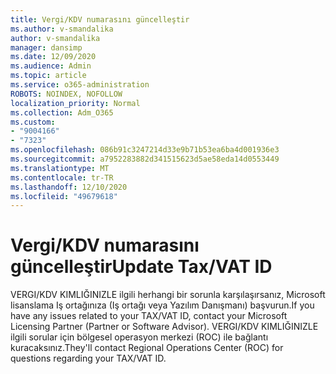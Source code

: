 ```yaml
---
title: Vergi/KDV numarasını güncelleştir
ms.author: v-smandalika
author: v-smandalika
manager: dansimp
ms.date: 12/09/2020
ms.audience: Admin
ms.topic: article
ms.service: o365-administration
ROBOTS: NOINDEX, NOFOLLOW
localization_priority: Normal
ms.collection: Adm_O365
ms.custom:
- "9004166"
- "7323"
ms.openlocfilehash: 086b91c3247214d33e9b71b53ea6ba4d001936e3
ms.sourcegitcommit: a7952283882d341515623d5ae58eda14d0553449
ms.translationtype: MT
ms.contentlocale: tr-TR
ms.lasthandoff: 12/10/2020
ms.locfileid: "49679618"
---
```

# <a name="update-taxvat-id"></a><span data-ttu-id="71639-102">Vergi/KDV numarasını güncelleştir</span><span class="sxs-lookup"><span data-stu-id="71639-102">Update Tax/VAT ID</span></span>

<span data-ttu-id="71639-103">VERGI/KDV KIMLIĞINIZLE ilgili herhangi bir sorunla karşılaşırsanız, Microsoft lisanslama Iş ortağınıza (Iş ortağı veya Yazılım Danışmanı) başvurun.</span><span class="sxs-lookup"><span data-stu-id="71639-103">If you have any issues related to your TAX/VAT ID, contact your Microsoft Licensing Partner (Partner or Software Advisor).</span></span> <span data-ttu-id="71639-104">VERGI/KDV KIMLIĞINIZLE ilgili sorular için bölgesel operasyon merkezi (ROC) ile bağlantı kuracaksınız.</span><span class="sxs-lookup"><span data-stu-id="71639-104">They'll contact Regional Operations Center (ROC) for questions regarding your TAX/VAT ID.</span></span> 